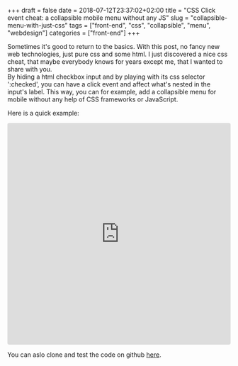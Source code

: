 +++ 
draft = false
date = 2018-07-12T23:37:02+02:00
title = "CSS Click event cheat: a collapsible mobile menu without any JS"
slug = "collapsible-menu-with-just-css" 
tags = ["front-end", "css", "collapsible", "menu", "webdesign"]
categories = ["front-end"]
+++

Sometimes it's good to return to the basics. With this post, no fancy new web technologies, just pure css and some html. I just discovered a nice css cheat, that maybe everybody knows for years except me, that I wanted to share with you.  
By hiding a html checkbox input and by playing with its css selector ':checked', you can have a click event and affect what's nested in the input's label. This way, you can for example, add a collapsible menu for mobile without any help of CSS frameworks or JavaScript.  


Here is a quick example:

<iframe src="https://codesandbox.io/embed/lpmw53kr6m?fontsize=8" style="width:100%; height:500px; border:0; border-radius: 4px; overflow:hidden;" sandbox="allow-modals allow-forms allow-popups allow-scripts allow-same-origin"></iframe>

You can aslo clone and test the code on github [here](https://github.com/rdhox/pure-css-collapsible-menu).

